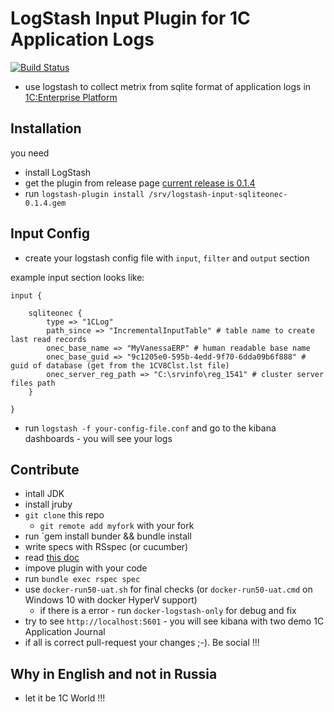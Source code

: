 # LogStash Input Plugin for 1C Application Logs

[![Build Status](https://travis-ci.org/silverbulleters-research/logstash-vanessa-sqlitelogs.svg?branch=master)](https://travis-ci.org/silverbulleters-research/logstash-vanessa-sqlitelogs)

* use logstash to collect metrix from sqlite format of application logs in [1C:Enterprise Platform](http://1c-dn.com/1c_enterprise/what_is_1c_enterprise/) 

## Installation

you need

* install LogStash
* get the plugin from release page [current release is 0.1.4](https://github.com/silverbulleters-research/logstash-vanessa-sqlitelogs/releases/download/0.1.4/logstash-input-sqliteonec-0.1.4.gem)
* run `logstash-plugin install /srv/logstash-input-sqliteonec-0.1.4.gem`

## Input Config

* create your logstash config file with `input`, `filter` and `output` section

example input section looks like:

```
input {

    sqliteonec {
		type => "1CLog"
		path_since => "IncrementalInputTable" # table name to create last read records
		onec_base_name => "MyVanessaERP" # human readable base name
		onec_base_guid => "9c1205e0-595b-4edd-9f70-6dda09b6f888" # guid of database (get from the 1CV8Clst.lst file)
		onec_server_reg_path => "C:\srvinfo\reg_1541" # cluster server files path
    }

}
```

* run `logstash -f your-config-file.conf` and go to the kibana dashboards - you will see your logs

## Contribute

* intall JDK
* install jruby
* `git clone` this repo
  * `git remote add myfork` with your fork
* run `gem install bunder && bundle install
* write specs with RSspec (or cucumber)
* read [this doc](https://www.elastic.co/guide/en/logstash/5.0/_how_to_write_a_logstash_input_plugin.html#_how_to_write_a_logstash_input_plugin)
* impove plugin with your code
* run `bundle exec rspec spec`
* use `docker-run50-uat.sh` for final checks (or `docker-run50-uat.cmd` on Windows 10 with docker HyperV support)
  * if there is a error - run `docker-logstash-only` for debug and fix
* try to see `http://localhost:5601` - you will see kibana with two demo 1C Application Journal
* if all is correct pull-request your changes ;-). Be social !!!

## Why in English and not in Russia

* let it be 1C World !!!
